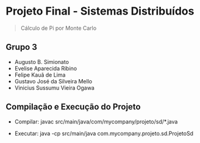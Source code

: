 # Projeto Final - Sistemas Distribuídos
> Cálculo de Pi por Monte Carlo

## Grupo 3
- Augusto B. Simionato
- Evelise Aparecida Ribino
- Felipe Kauã de Lima
- Gustavo José da Silveira Mello
- Vinicius Sussumu Vieira Ogawa

## Compilação e Execução do Projeto

- Compilar: javac src/main/java/com/mycompany/projeto/sd/*.java

- Executar: java -cp src/main/java com.mycompany.projeto.sd.ProjetoSd
